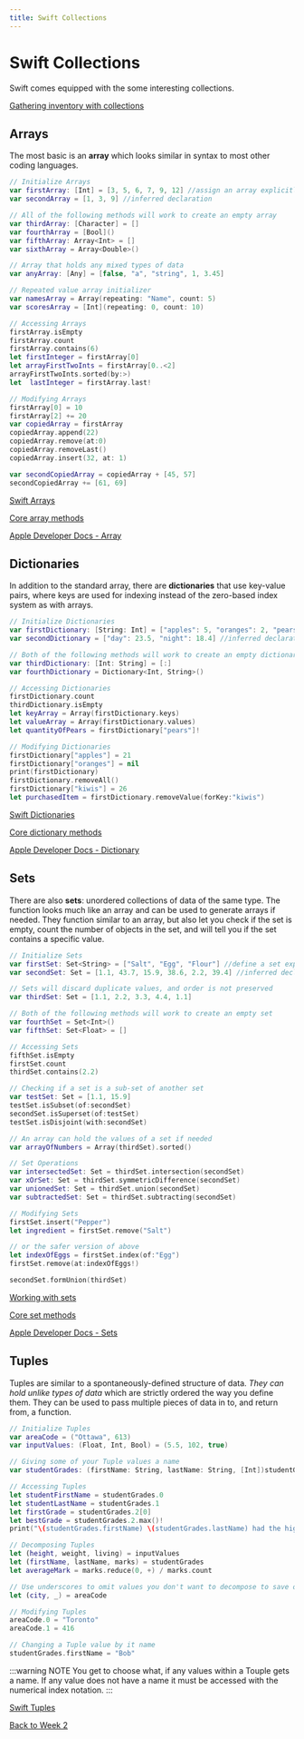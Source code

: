 ```yaml
---
title: Swift Collections
---
```


# Swift Collections

Swift comes equipped with the some interesting collections.

[Gathering inventory with collections <Badge text='Linkedin Learning'/>](https://www.linkedin.com/learning/swift-5-essential-training/gathering-inventory-with-collections?u=2199673)

## Arrays

The most basic is an **array** which looks similar in syntax to most other coding languages.

```swift
// Initialize Arrays
var firstArray: [Int] = [3, 5, 6, 7, 9, 12] //assign an array explicitly
var secondArray = [1, 3, 9] //inferred declaration

// All of the following methods will work to create an empty array
var thirdArray: [Character] = []
var fourthArray = [Bool]()
var fifthArray: Array<Int> = []
var sixthArray = Array<Double>()

// Array that holds any mixed types of data
var anyArray: [Any] = [false, "a", "string", 1, 3.45]

// Repeated value array initializer
var namesArray = Array(repeating: "Name", count: 5)
var scoresArray = [Int](repeating: 0, count: 10)

// Accessing Arrays
firstArray.isEmpty
firstArray.count
firstArray.contains(6)
let firstInteger = firstArray[0]
let arrayFirstTwoInts = firstArray[0..<2]
arrayFirstTwoInts.sorted(by:>)
let  lastInteger = firstArray.last!

// Modifying Arrays
firstArray[0] = 10
firstArray[2] += 20
var copiedArray = firstArray
copiedArray.append(22)
copiedArray.remove(at:0)
copiedArray.removeLast()
copiedArray.insert(32, at: 1)

var secondCopiedArray = copiedArray + [45, 57]
secondCopiedArray += [61, 69]
```

[Swift Arrays <Badge text='Linkedin Learning'/>](https://www.linkedin.com/learning/swift-5-essential-training/swift-arrays?u=2199673)

[Core array methods <Badge text='Linkedin Learning'/>](https://www.linkedin.com/learning/swift-5-essential-training/core-array-methods?u=2199673)

[Apple Developer Docs - Array](https://developer.apple.com/documentation/swift/array)

## Dictionaries

In addition to the standard array, there are **dictionaries** that use key-value pairs, where keys are used for indexing instead of the zero-based index system as with arrays.

```swift
// Initialize Dictionaries
var firstDictionary: [String: Int] = ["apples": 5, "oranges": 2, "pears": 4] //assign a dictionary explictly
var secondDictionary = ["day": 23.5, "night": 18.4] //inferred declaration

// Both of the following methods will work to create an empty dictionary
var thirdDictionary: [Int: String] = [:]
var fourthDictionary = Dictionary<Int, String>()

// Accessing Dictionaries
firstDictionary.count
thirdDictionary.isEmpty
let keyArray = Array(firstDictionary.keys)
let valueArray = Array(firstDictionary.values)
let quantityOfPears = firstDictionary["pears"]!

// Modifying Dictionaries
firstDictionary["apples"] = 21
firstDictionary["oranges"] = nil
print(firstDictionary)
firstDictionary.removeAll()
firstDictionary["kiwis"] = 26
let purchasedItem = firstDictionary.removeValue(forKey:"kiwis")
```

[Swift Dictionaries <Badge text='Linkedin Learning'/>](https://www.linkedin.com/learning/swift-5-essential-training/swift-dictionaries?u=2199673)

[Core dictionary methods <Badge text='Linkedin Learning'/>](https://www.linkedin.com/learning/swift-5-essential-training/core-dictionary-methods?u=2199673)

[Apple Developer Docs - Dictionary](https://developer.apple.com/documentation/swift/dictionary)

## Sets

There are also **sets**: unordered collections of data of the same type. The function looks much like an array and can be used to generate arrays if needed. They function similar to an array, but also let you check if the set is empty, count the number of objects in the set, and will tell you if the set contains a specific value.

```swift
// Initialize Sets
var firstSet: Set<String> = ["Salt", "Egg", "Flour"] //define a set explicitly
var secondSet: Set = [1.1, 43.7, 15.9, 38.6, 2.2, 39.4] //inferred declaration

// Sets will discard duplicate values, and order is not preserved
var thirdSet: Set = [1.1, 2.2, 3.3, 4.4, 1.1]

// Both of the following methods will work to create an empty set
var fourthSet = Set<Int>()
var fifthSet: Set<Float> = []

// Accessing Sets
fifthSet.isEmpty
firstSet.count
thirdSet.contains(2.2)

// Checking if a set is a sub-set of another set
var testSet: Set = [1.1, 15.9]
testSet.isSubset(of:secondSet)
secondSet.isSuperset(of:testSet)
testSet.isDisjoint(with:secondSet)

// An array can hold the values of a set if needed
var arrayOfNumbers = Array(thirdSet).sorted()

// Set Operations
var intersectedSet: Set = thirdSet.intersection(secondSet)
var xOrSet: Set = thirdSet.symmetricDifference(secondSet)
var unionedSet: Set = thirdSet.union(secondSet)
var subtractedSet: Set = thirdSet.subtracting(secondSet)

// Modifying Sets
firstSet.insert("Pepper")
let ingredient = firstSet.remove("Salt")

// or the safer version of above
let indexOfEggs = firstSet.index(of:"Egg")
firstSet.remove(at:indexOfEggs!)

secondSet.formUnion(thirdSet)
```

[Working with sets <Badge text='Linkedin Learning'/>](https://www.linkedin.com/learning/swift-5-essential-training/working-with-sets?u=2199673)

[Core set methods <Badge text='Linkedin Learning'/>](https://www.linkedin.com/learning/swift-5-essential-training/core-set-methods?u=2199673)

[Apple Developer Docs - Sets](https://developer.apple.com/documentation/swift/set)

## Tuples

Tuples are similar to a spontaneously-defined structure of data. *They can hold unlike types of data* which are strictly ordered the way you define them. They can be used to pass multiple pieces of data in to, and return from, a function.

```swift
// Initialize Tuples
var areaCode = ("Ottawa", 613)
var inputValues: (Float, Int, Bool) = (5.5, 102, true)

// Giving some of your Tuple values a name
var studentGrades: (firstName: String, lastName: String, [Int])studentGrades = ("Jon", "Doe", [88, 98, 90])

// Accessing Tuples
let studentFirstName = studentGrades.0
let studentLastName = studentGrades.1
let firstGrade = studentGrades.2[0]
let bestGrade = studentGrades.2.max()!
print("\(studentGrades.firstName) \(studentGrades.lastName) had the highest mark with \(bestGrade)%")

// Decomposing Tuples
let (height, weight, living) = inputValues
let (firstName, lastName, marks) = studentGrades
let averageMark = marks.reduce(0, +) / marks.count

// Use underscores to omit values you don't want to decompose to save on processing
let (city, _) = areaCode

// Modifying Tuples
areaCode.0 = "Toronto"
areaCode.1 = 416

// Changing a Tuple value by it name 
studentGrades.firstName = "Bob"
```

:::warning NOTE
You get to choose what, if any values within a Touple gets a name. If any value does not have a name it must be accessed with the numerical index notation.
:::

[Swift Tuples <Badge text='Linkedin Learning'/>](https://www.linkedin.com/learning/swift-5-essential-training/swift-tuples?u=2199673)

[Back to Week 2](./index.md#during-class)